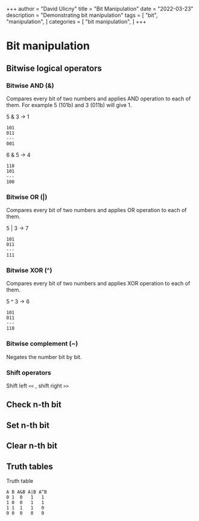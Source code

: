 +++
author = "David Ulicny"
title = "Bit Manipulation"
date = "2022-03-23"
description = "Demonstrating bit manipulation"
tags = [
    "bit",
    "manipulation",
]
categories = [
    "bit manipulation",
]
+++

# Bit manipulation

## Bitwise logical operators

### Bitwise AND (&)
Compares every bit of two numbers and applies AND operation to each of them. 
For example 5 (101b) and 3 (011b) will give 1.

5 & 3 -> 1 

```
101
011
---
001
```

6 & 5 -> 4

```
110
101
---
100
```

### Bitwise OR (|)

Compares every bit of two numbers and applies OR operation to each of them.

5 | 3 -> 7

```
101
011
---
111
```

### Bitwise XOR (^)

Compares every bit of two numbers and applies XOR operation to each of them.

5 ^ 3 -> 6

```
101
011
---
110
```

### Bitwise complement (~)

Negates the number bit by bit.



### Shift operators

Shift left `<<` , shift right `>>` 

## Check n-th bit

## Set n-th bit

## Clear n-th bit

## Truth tables

Truth table

```
A B A&B A|B A^B
0 1  0   1   1
1 0  0   1   1
1 1  1   1   0
0 0  0   0   0
```